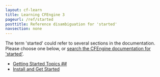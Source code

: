 ```yaml
---
layout: cf-learn
title: Learning CFEngine 3
pageurl: /ref/started
posttitle: Reference disambiguation for 'started'
navsection: none
---
```


The term 'started' could refer to several sections in the documentation. Please choose one below, or
[search the CFEngine documentation for 'started'](http://cfengine.com/docs/latest/search.html?q=started).

- [Getting Started Topics \#\#](http://cfengine.com/docs/latest/enterprise-cfengine-guide-design-center-configure-sketches-enterprise.html#getting-started-topics-##)
- [Install and Get Started](http://cfengine.com/docs/latest/enterprise-cfengine-guide-install-get-started.html#install-and-get-started)
